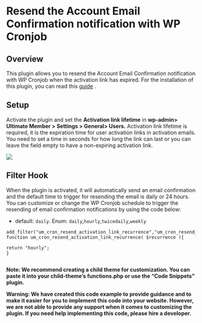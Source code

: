 ---
---
# Resend the Account Email Confirmation notification with WP Cronjob
Overview
--------

 This plugin allows you to resend the Account Email Confirmation notification with WP Cronjob when the activation link has expired. For the installation of this plugin, you can read this  [guide](/docs-v3/extended/article/1663-download-installation-of-the-basic-extensions) .

Setup
-----

 Activate the plugin and set  the <strong>Activation link lifetime</strong> in <strong>wp-admin&gt;</strong> <strong>Ultimate Member &gt; Settings &gt; General&gt; Users.</strong> Activation link lifetime is required, it is the expiration time for user activation links in activation emails. You need to set a time in seconds for how long the link can last or you can leave the field empty to have a non-expiring activation link.

  ![](https://s3.amazonaws.com/helpscout.net/docs/assets/561c96629033600a7a36d662/images/61e6f0ee68cd260cc2d31e0a/file-N1dbBlZMSD.png)

Filter Hook
-----------

When the plugin is activated, it will automatically send an email confirmation and the default time to trigger for resending the email is daily or 24 hours. You can customize or change the WP Cronjob schedule to trigger the resending of email confirmation notifications by using the code below:

- default: `daily`. Enum: `daily`,`hourly`,`twicedaily`,`weekly`

 ```
add_filter("um_cron_resend_activation_link_recurrence","um_cron_resend_activation_link_recurrence"); 
function um_cron_resend_activation_link_recurrence( $recurrence ){      

return "hourly"; 
}
	
```



 <strong>Note: We recommend creating a child theme for customization. You can paste it into y</strong><strong>our child-theme’s functions.php or use the “Code Snippets” plugin.</strong>

 <strong>Warning: We have created this code example to provide guidance and to make it easier for you to implement this code into your website. However, we are not able to provide any support when it comes to customizing the plugin. If you need help implementing this code, please hire a developer.</strong>